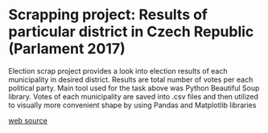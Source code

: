 # Scrapping project: Results of particular district in Czech Republic (Parlament 2017)

Election scrap project provides a look into election results of each municipality in desired district. Results are total number of votes per each political party.
Main tool used for the task above was Python Beautiful Soup library. Votes of each municipality are saved into .csv files and then utilized to visually more convenient shape
by using Pandas and Matplotlib libraries

[web source](https://volby.cz/pls/ps2017nss/ps3?xjazyk=CZ)

